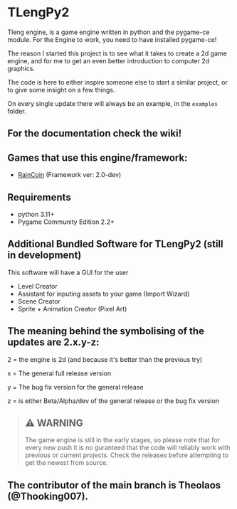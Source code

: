 # TLengPy2

Tleng engine, is a game engine written in python and the pygame-ce module. For the Engine to work, you need to have installed pygame-ce!

The reason I started this project is to see what it takes to create a 2d game engine, and for me to get an even better introduction to computer 2d graphics.

The code is here to either inspire someone else to start a similar project, or to give some insight on a few things.

On every single update there will always be an example, in the `examples` folder.

## For the documentation check the wiki!

## Games that use this engine/framework:

- [RainCoin](https://github.com/TheooKing/RainCoin) (Framework ver: 2.0-dev)

## Requirements
- python 3.11+
- Pygame Community Edition 2.2+

## Additional Bundled Software for TLengPy2 (still in development)

This software will have a GUI for the user

- Level Creator
- Assistant for inputing assets to your game (Import Wizard)
- Scene Creator
- Sprite + Animation Creator (Pixel Art)

## The meaning behind the symbolising of the updates are 2.x.y-z:

2 = the engine is 2d (and because it's better than the previous try)

x = The general full release version 

y = The bug fix version for the general release

z = is either Beta/Alpha/dev of the general release or the bug fix version

> ## :warning: WARNING 
>
> The game engine is still in the early stages, so please note that for every new push it is no guranteed that the code will reliably work with previous or current projects. Check the releases before attempting to get the newest from source.
 
## The contributor of the main branch is Theolaos (@Thooking007).
